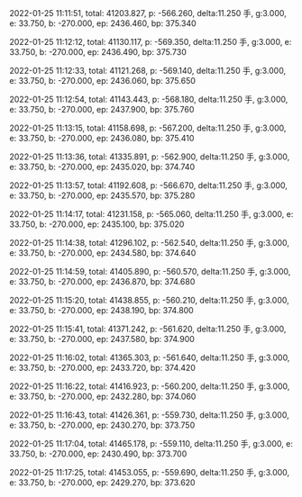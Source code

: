 2022-01-25 11:11:51, total: 41203.827, p: -566.260, delta:11.250 手, g:3.000, e: 33.750, b: -270.000, ep: 2436.460, bp: 375.340

2022-01-25 11:12:12, total: 41130.117, p: -569.350, delta:11.250 手, g:3.000, e: 33.750, b: -270.000, ep: 2436.490, bp: 375.730

2022-01-25 11:12:33, total: 41121.268, p: -569.140, delta:11.250 手, g:3.000, e: 33.750, b: -270.000, ep: 2436.060, bp: 375.650

2022-01-25 11:12:54, total: 41143.443, p: -568.180, delta:11.250 手, g:3.000, e: 33.750, b: -270.000, ep: 2437.900, bp: 375.760

2022-01-25 11:13:15, total: 41158.698, p: -567.200, delta:11.250 手, g:3.000, e: 33.750, b: -270.000, ep: 2436.080, bp: 375.410

2022-01-25 11:13:36, total: 41335.891, p: -562.900, delta:11.250 手, g:3.000, e: 33.750, b: -270.000, ep: 2435.020, bp: 374.740

2022-01-25 11:13:57, total: 41192.608, p: -566.670, delta:11.250 手, g:3.000, e: 33.750, b: -270.000, ep: 2435.570, bp: 375.280

2022-01-25 11:14:17, total: 41231.158, p: -565.060, delta:11.250 手, g:3.000, e: 33.750, b: -270.000, ep: 2435.100, bp: 375.020

2022-01-25 11:14:38, total: 41296.102, p: -562.540, delta:11.250 手, g:3.000, e: 33.750, b: -270.000, ep: 2434.580, bp: 374.640

2022-01-25 11:14:59, total: 41405.890, p: -560.570, delta:11.250 手, g:3.000, e: 33.750, b: -270.000, ep: 2436.870, bp: 374.680

2022-01-25 11:15:20, total: 41438.855, p: -560.210, delta:11.250 手, g:3.000, e: 33.750, b: -270.000, ep: 2438.190, bp: 374.800

2022-01-25 11:15:41, total: 41371.242, p: -561.620, delta:11.250 手, g:3.000, e: 33.750, b: -270.000, ep: 2437.580, bp: 374.900

2022-01-25 11:16:02, total: 41365.303, p: -561.640, delta:11.250 手, g:3.000, e: 33.750, b: -270.000, ep: 2433.720, bp: 374.420

2022-01-25 11:16:22, total: 41416.923, p: -560.200, delta:11.250 手, g:3.000, e: 33.750, b: -270.000, ep: 2432.280, bp: 374.060

2022-01-25 11:16:43, total: 41426.361, p: -559.730, delta:11.250 手, g:3.000, e: 33.750, b: -270.000, ep: 2430.270, bp: 373.750

2022-01-25 11:17:04, total: 41465.178, p: -559.110, delta:11.250 手, g:3.000, e: 33.750, b: -270.000, ep: 2430.490, bp: 373.700

2022-01-25 11:17:25, total: 41453.055, p: -559.690, delta:11.250 手, g:3.000, e: 33.750, b: -270.000, ep: 2429.270, bp: 373.620